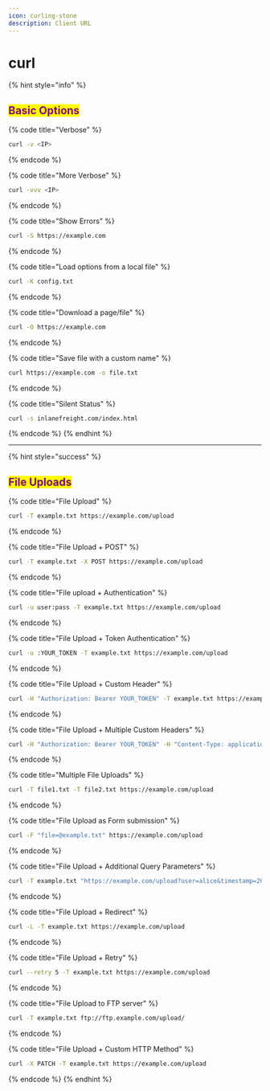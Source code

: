 ```yaml
---
icon: curling-stone
description: Client URL
---
```


# curl

{% hint style="info" %}
## <mark style="color:purple;">Basic Options</mark>

{% code title="Verbose" %}
```bash
curl -v <IP>
```
{% endcode %}

{% code title="More Verbose" %}
```bash
curl -vvv <IP>
```
{% endcode %}

{% code title="Show Errors" %}
```bash
curl -S https://example.com
```
{% endcode %}

{% code title="Load options from a local file" %}
```bash
curl -K config.txt
```
{% endcode %}

{% code title="Download a page/file" %}
```bash
curl -O https://example.com
```
{% endcode %}

{% code title="Save file with a custom name" %}
```bash
curl https://example.com -o file.txt
```
{% endcode %}

{% code title="Silent Status" %}
```bash
curl -s inlanefreight.com/index.html
```
{% endcode %}
{% endhint %}

***

{% hint style="success" %}
## <mark style="color:purple;">File Uploads</mark>

{% code title="File Upload" %}
```bash
curl -T example.txt https://example.com/upload
```
{% endcode %}

{% code title="File Upload + POST" %}
```bash
curl -T example.txt -X POST https://example.com/upload
```
{% endcode %}

{% code title="File upload + Authentication" %}
```bash
curl -u user:pass -T example.txt https://example.com/upload
```
{% endcode %}

{% code title="File Upload + Token Authentication" %}
```bash
curl -u :YOUR_TOKEN -T example.txt https://example.com/upload
```
{% endcode %}

{% code title="File Upload + Custom Header" %}
```bash
curl -H "Authorization: Bearer YOUR_TOKEN" -T example.txt https://example.com/upload
```
{% endcode %}

{% code title="File Upload + Multiple Custom Headers" %}
```bash
curl -H "Authorization: Bearer YOUR_TOKEN" -H "Content-Type: application/json" -T example.txt https://example.com/upload
```
{% endcode %}

{% code title="Multiple File Uploads" %}
```bash
curl -T file1.txt -T file2.txt https://example.com/upload
```
{% endcode %}

{% code title="File Upload as Form submission" %}
```bash
curl -F "file=@example.txt" https://example.com/upload
```
{% endcode %}

{% code title="File Upload + Additional Query Parameters" %}
```bash
curl -T example.txt "https://example.com/upload?user=alice&timestamp=2024"
```
{% endcode %}

{% code title="File Upload + Redirect" %}
```bash
curl -L -T example.txt https://example.com/upload
```
{% endcode %}

{% code title="File Upload + Retry" %}
```bash
curl --retry 5 -T example.txt https://example.com/upload
```
{% endcode %}

{% code title="File Upload to FTP server" %}
```bash
curl -T example.txt ftp://ftp.example.com/upload/
```
{% endcode %}

{% code title="File Upload + Custom HTTP Method" %}
```bash
curl -X PATCH -T example.txt https://example.com/upload
```
{% endcode %}
{% endhint %}

